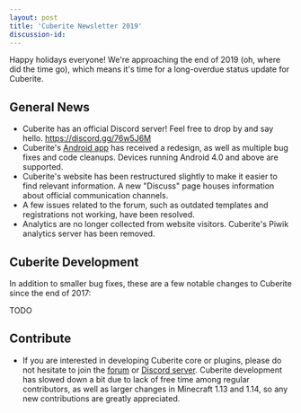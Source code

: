 ```yaml
---
layout: post
title: 'Cuberite Newsletter 2019'
discussion-id:
---
```

Happy holidays everyone! We're approaching the end of 2019 (oh, where did the time go), which means it's time for a long-overdue status update for Cuberite.

General News
------------

 - Cuberite has an official Discord server! Feel free to drop by and say hello. https://discord.gg/76w5J6M
 - Cuberite's [Android app](https://github.com/cuberite/android/releases/download/1.3/cuberite-android.apk) has received a redesign, as well as multiple bug fixes and code cleanups. Devices running Android 4.0 and above are supported.
 - Cuberite's website has been restructured slightly to make it easier to find relevant information. A new "Discuss" page houses information about official communication channels.
 - A few issues related to the forum, such as outdated templates and registrations not working, have been resolved.
 - Analytics are no longer collected from website visitors. Cuberite's Piwik analytics server has been removed.

Cuberite Development
-----------------

In addition to smaller bug fixes, these are a few notable changes to Cuberite since the end of 2017:

TODO

Contribute
-------------

 - If you are interested in developing Cuberite core or plugins, please do not hesitate to join the [forum](https://forum.cuberite.org) or [Discord server](https://discord.gg/76w5J6M). Cuberite development has slowed down a bit due to lack of free time among regular contributors, as well as larger changes in Minecraft 1.13 and 1.14, so any new contributions are greatly appreciated.
